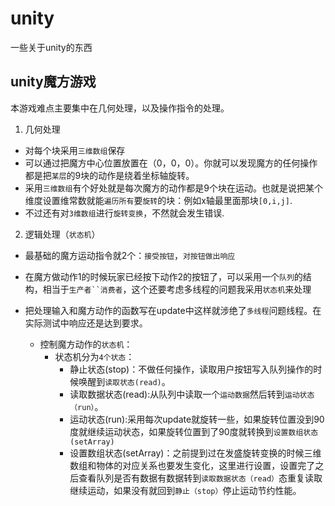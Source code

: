 # unity
一些关于unity的东西
## unity魔方游戏

本游戏难点主要集中在几何处理，以及操作指令的处理。<br>
1. 几何处理</br>
* 对每个块采用`三维数组`保存</br>
* 可以通过把魔方中心位置放置在（0，0，0）。你就可以发现魔方的任何操作都是把`某层`的9块的动作是绕着坐标轴旋转。</br>
* 采用`三维数组`有个好处就是每次魔方的动作都是9个块在运动。也就是说把某个维度设置维常数就能`遍历所有`要`旋转`的块：例如x轴最里面那块`[0,i,j]`.</br>
* 不过还有对`3维数组`进行`旋转变换`，不然就会发生错误.</br>
2. 逻辑处理（`状态机`）
* 最基础的魔方运动指令就2个：`接受按钮`，`对按钮做出响应`</br>
* 在魔方做动作1的时候玩家已经按下动作2的按钮了，可以采用一个`队列`的结构，相当于`生产者``消费者`，这个还要考虑多线程的问题我采用`状态机`来处理</br>
* 把处理输入和魔方动作的函数写在update中这样就涉绝了`多线程`问题线程。在实际测试中响应还是达到要求。</br>
    
  * 控制魔方动作的`状态机`：</br>
      * 状态机分为`4个状态`：</br>
        * 静止状态(stop)：不做任何操作，读取用户按钮写入队列操作的时候唤醒到`读取状态(read)`。
        * 读取数据状态(read):从队列中读取一个`运动数据`然后转到`运动状态（run）`。
        * 运动状态(run):采用每次update就旋转一些，如果旋转位置没到90度就继续运动状态，如果旋转位置到了90度就转换到`设置数组状态(setArray)`
        * 设置数组状态(setArray)：之前提到过在发盛旋转变换的时候三维数组和物体的对应关系也要发生变化，这里进行设置，设置完了之后查看队列是否有数据有数据转到`读取数据状态（read）`态重复读取继续运动，如果没有就回到`静止（stop）`停止运动节约性能。
            
        

